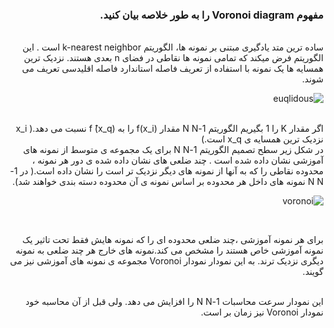 <div dir="rtl">
  
  ### مفهوم Voronoi diagram را به طور خلاصه بیان کنید.
  
  <br/>
  ساده ترین متد یادگیری مبتنی بر نمونه ها، الگوریتم k-nearest neighbor  است . این الگوریتم فرض میکند که تمامی نمونه ها نقاطی در فضای n  بعدی هستند. نزدیک ترین همسایه ها یک نمونه با استفاده از تعریف فاصله استاندارد فاصله اقلیدسی تعریف می شوند.
  <br/>
  
  ![euqlidous](https://github.com/semnan-university-ai/machine-learning-class/blob/main/excersiecs/Eveaskari/Exc%20(20)/euqlidos.JPG)
  
  <br/>
  اگر مقدار  K  را 1 بگیریم الگوریتم 1-N N  مقدار f(x_i)  را به f ̂(x_q)   نسبت می دهد.( x_i نزدیک ترین همسایه ی  x_q است.)
  <br/>
  در شکل زیر سطح تصمیم الگوریتم  1-N N  برای یک مجموعه ی متوسط از نمونه های آموزشی نشان داده شده است . چند ضلعی های نشان داده شده ی دور هر نمونه ، محدوده نقاطی را که به آنها از نمونه های دیگر نزدیک تر است را نشان داده است.( در  1-N N  نمونه های داخل هر محدوده بر اساس نمونه ی آن محدوده دسته بندی خواهند شد).
  <br/>
  
   ![voronoi](https://github.com/semnan-university-ai/machine-learning-class/blob/main/excersiecs/Eveaskari/Exc%20(20)/voronoi.JPG)
  
  <br/>
  
  برای هر نمونه آموزشی ،چند ضلعی محدوده ای را که نمونه هایش فقط تحت تاثیر یک نمونه آموزشی خاص هستند را مشخص می کند.نمونه های خارج هر چند ضلعی به نمونه دیگری نزدیک ترند. به این نمودار نمودار  Voronoi  مجموعه ی نمونه های آموزشی نیز می گویند.
 
  <br/>
  این نمودار سرعت محاسبات  1-N N  را افزایش می دهد. ولی قبل از آن محاسبه خود نمودار  Voronoi  نیز زمان بر است.
  <br/>
  </div>
